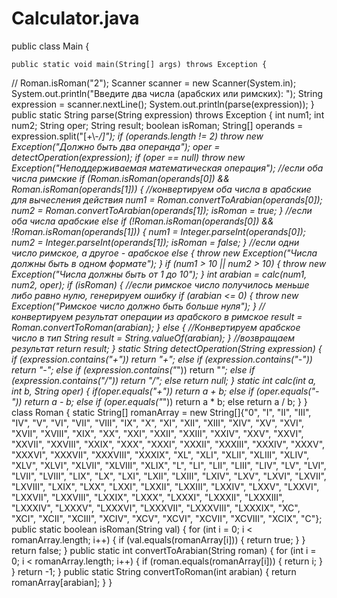 # Calculator.java
public class Main {

    public static void main(String[] args) throws Exception {
//        Roman.isRoman("2");
        Scanner scanner = new Scanner(System.in);
        System.out.println("Введите два числа (арабских или римских): ");
        String expression = scanner.nextLine();
        System.out.println(parse(expression));
    }
    public static String parse(String expression) throws Exception {
        int num1;
        int num2;
        String oper;
        String result;
        boolean isRoman;
        String[] operands = expression.split("[+\\-*/]");
        if (operands.length != 2) throw new Exception("Должно быть два операнда");
        oper = detectOperation(expression);
        if (oper == null) throw new Exception("Неподдерживаемая математическая операция");
        //если оба числа римские
        if (Roman.isRoman(operands[0]) && Roman.isRoman(operands[1])) {
            //конвертируем оба числа в арабские для вычесления действия
            num1 = Roman.convertToArabian(operands[0]);
            num2 = Roman.convertToArabian(operands[1]);
            isRoman = true;
        }
        //если оба числа арабские
        else if (!Roman.isRoman(operands[0]) && !Roman.isRoman(operands[1])) {
            num1 = Integer.parseInt(operands[0]);
            num2 = Integer.parseInt(operands[1]);
            isRoman = false;
        }
        //если одни число римское, а другое - арабское
        else {
            throw new Exception("Числа должны быть в одном формате");
        }
        if (num1 > 10 || num2 > 10) {
            throw new Exception("Числа должны быть от 1 до 10");
        }
        int arabian = calc(num1, num2, oper);
        if (isRoman) {
            //если римское число получилось меньше либо равно нулю, генерируем ошибку
            if (arabian <= 0) {
                throw new Exception("Римское число должно быть больше нуля");
            }
            //конвертируем результат операции из арабского в римское
            result = Roman.convertToRoman(arabian);
        } else {
            //Конвертируем арабское число в тип String
            result = String.valueOf(arabian);
        }
        //возвращаем результат
        return result;
    }
    static String detectOperation(String expression) {
        if (expression.contains("+")) return "+";
        else if (expression.contains("-")) return "-";
        else if (expression.contains("*")) return "*";
        else if (expression.contains("/")) return "/";
        else return null;
    }
    static int calc(int a, int b, String oper) {
        if(oper.equals("+")) return a + b;
        else if (oper.equals("-")) return a - b;
        else if (oper.equals("*")) return a * b;
        else return a / b;
    }
}
class Roman {
    static String[] romanArray = new String[]{"0", "I", "II", "III", "IV", "V", "VI", "VII", "VIII", "IX", "X", "XI",
            "XII", "XIII", "XIV", "XV", "XVI", "XVII", "XVIII", "XIX", "XX", "XXI", "XXII", "XXIII", "XXIV",
            "XXV", "XXVI", "XXVII", "XXVIII", "XXIX", "XXX", "XXXI", "XXXII", "XXXIII", "XXXIV", "XXXV", "XXXVI",
            "XXXVII", "XXXVIII", "XXXIX", "XL", "XLI", "XLII", "XLIII", "XLIV", "XLV", "XLVI", "XLVII", "XLVIII",
            "XLIX", "L", "LI", "LII", "LIII", "LIV", "LV", "LVI", "LVII", "LVIII", "LIX", "LX", "LXI", "LXII",
            "LXIII", "LXIV", "LXV", "LXVI", "LXVII", "LXVIII", "LXIX", "LXX", "LXXI", "LXXII", "LXXIII", "LXXIV",
            "LXXV", "LXXVI", "LXXVII", "LXXVIII", "LXXIX", "LXXX", "LXXXI", "LXXXII", "LXXXIII", "LXXXIV", "LXXXV",
            "LXXXVI", "LXXXVII", "LXXXVIII", "LXXXIX", "XC", "XCI", "XCII", "XCIII", "XCIV", "XCV", "XCVI", "XCVII",
            "XCVIII", "XCIX", "C"};
    public static boolean isRoman(String val) {
        for (int i = 0; i < romanArray.length; i++) {
            if (val.equals(romanArray[i])) {
                return true;
            }
        }
        return false;
    }
    public static int convertToArabian(String roman) {
        for (int i = 0; i < romanArray.length; i++) {
            if (roman.equals(romanArray[i])) {
                return i;
            }
        }
        return -1;
    }
    public static String convertToRoman(int arabian) {
        return romanArray[arabian];
    }
}
